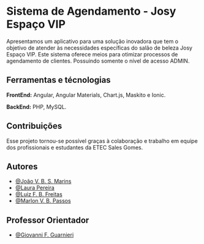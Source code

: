 # Sistema de Agendamento - Josy Espaço VIP

Apresentamos um aplicativo para uma solução inovadora que tem o objetivo de atender às necessidades específicas do salão de beleza Josy Espaço VIP. Este sistema oferece meios para otimizar processos de agendamento de clientes. Possuindo somente o nível de acesso ADMIN.

## Ferramentas e técnologias

**FrontEnd:** Angular, Angular Materials, Chart.js, Maskito e Ionic.

**BackEnd:** PHP, MySQL.

## Contribuições

Esse projeto tornou-se possível graças à colaboração e trabalho em equipe dos profissionais e estudantes da ETEC Sales Gomes.

## Autores

- [@João V. B. S. Marins](https://github.com/Kits93)
- [@Laura Pereira](https://github.com/LauraaPereira)
- [@Luiz F. B. Freitas](https://github.com/luizfiuzaa)
- [@Marlon V. B. Passos](https://github.com/MarlonVBP)

## Professor Orientador

- [@Giovanni F. Guarnieri](https://github.com/gfguarnieri)
